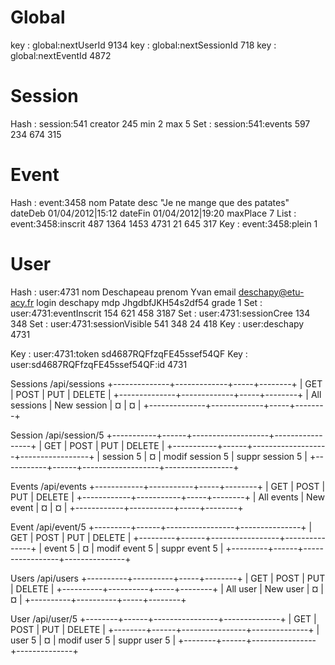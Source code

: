 
Global
==
key : global:nextUserId 9134
key : global:nextSessionId 718
key : global:nextEventId 4872

Session
==
Hash : session:541 creator 245 min 2 max 5
Set : session:541:events 597 234 674 315

Event
==
Hash : event:3458 nom Patate desc "Je ne mange que des patates" dateDeb 01/04/2012|15:12 dateFin 01/04/2012|19:20 maxPlace 7
List : event:3458:inscrit 487 1364 1453 4731 21 645 317
Key : event:3458:plein 1

User
==
Hash : user:4731 nom Deschapeau prenom Yvan email deschapy@etu-acy.fr login deschapy mdp JhgdbfJKH54s2df54 grade 1
Set : user:4731:eventInscrit 154 621 458 3187
Set : user:4731:sessionCree 134 348
Set : user:4731:sessionVisible 541 348 24 418
Key : user:deschapy 4731

Key : user:4731:token sd4687RQFfzqFE45ssef54QF
Key : user:sd4687RQFfzqFE45ssef54QF:id 4731


Sessions
/api/sessions
+--------------+-------------+-----+--------+
|      GET     |     POST    | PUT | DELETE |
+--------------+-------------+-----+--------+
| All sessions | New session |  ¤  |    ¤   |
+--------------+-------------+-----+--------+

Session
/api/session/5
+-----------+------+-------------------+-----------------+
|     GET   | POST |        PUT        |     DELETE      |
+-----------+------+-------------------+-----------------+
| session 5 |   ¤  |  modif session 5  | suppr session 5 |
+-----------+------+-------------------+-----------------+

Events
/api/events
+------------+-----------+-----+--------+
|     GET    |    POST   | PUT | DELETE |
+------------+-----------+-----+--------+
| All events | New event |  ¤  |    ¤   |
+------------+-----------+-----+--------+

Event
/api/event/5
+---------+------+-----------------+---------------+
|    GET  | POST |       PUT       |    DELETE     |
+---------+------+-----------------+---------------+
| event 5 |   ¤  |  modif event 5  | suppr event 5 |
+---------+------+-----------------+---------------+

Users
/api/users
+----------+----------+-----+--------+
|    GET   |   POST   | PUT | DELETE |
+----------+----------+-----+--------+
| All user | New user |  ¤  |    ¤   |
+----------+----------+-----+--------+

User
/api/user/5
+--------+------+----------------+--------------+
|   GET  | POST |       PUT      |    DELETE    |
+--------+------+----------------+--------------+
| user 5 |   ¤  |  modif user 5  | suppr user 5 |
+--------+------+----------------+--------------+